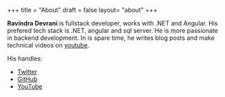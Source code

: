 +++
title = "About"
draft = false
layout= "about"
+++

**Ravindra Devrani** is fullstack developer, works with .NET and Angular. His prefered tech stack is .NET, angular and sql server. He is more passionate in backend development. In is spare time, he writes blog posts and make technical videos on [youtube](https://www.youtube.com/@ravindradevrani).

His handles:

- [Twitter](https://twitter.com/ravi_devrani)
- [GitHub](https://github.com/rd003)
- [YouTube](https://youtube.com/@ravindradevrani)
